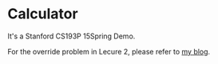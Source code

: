 # Calculator

It's a Stanford CS193P 15Spring Demo.

For the override problem in Lecure 2, please refer to [my blog](http://luzhang.me/2015/05/01/swift-override-problem.html).  